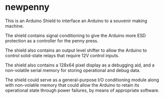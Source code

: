 # newpenny
This is an Arduino Shield to interface an Arduino to a souvenir making machine.  

The shield contains signal conditioning to give the Arduino more ESD protection as a controller  for the penny press.  

The shield also contains an output level shifter to allow the Arduino to control solid-state relays  that require 12V control inputs.  

The shield also contains a 128x64 pixel display as a debugging aid, and a non-volatile serial memory for storing operational and debug data.  

The shield could serve as a general-purpose I/O conditioning module along with non-volatile memory that could allow the Arduino to retain its
operational state through power failures, by means of appropriate software.

